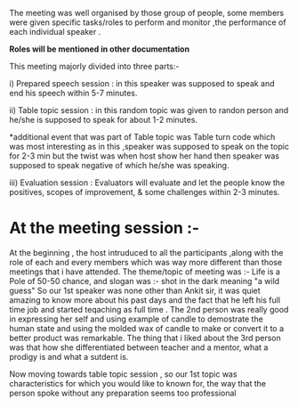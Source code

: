 The meeting was well organised by those group of people, some members were given specific tasks/roles to perform and monitor ,the performance of each individual speaker .

**Roles will be mentioned in other documentation**

This meeting majorly divided into three parts:-

i) Prepared speech session : in this speaker was supposed to speak and end his speech within 5-7 minutes.

ii) Table topic session : in this random topic was given to randon person and he/she is supposed to speak for about 1-2 minutes.

*additional event that was part of Table topic was Table turn code which was most interesting as in this ,speaker was supposed to speak on the topic for 2-3 min but the twist was when host show her hand then speaker was supposed to speak negative of which he/she was speaking.

iii) Evaluation session : Evaluators will evaluate and let the people know the positives, scopes of improvement, & some challenges within 2-3 minutes.

# At the meeting session :- 

At the beginning , the host intruduced to all the participants ,along with the role of each and every members which was way more different than those meetings that i have attended. The theme/topic of meeting was :- Life is a Pole of 50-50 chance, and slogan was :- shot in the dark meaning "a wild guess"
So our 1st speaker was none other than Ankit sir, it was quiet amazing to know more about his past days and the fact that he left his full time job and started teqaching as full time . 
The 2nd person was really good in expressing her self and using example of candle to demostrate the human state and using the molded wax of candle to make or convert it to a better product was remarkable. 
The thing that i liked about the 3rd person was that how she differentiated between teacher and a mentor, what a prodigy is and what a sutdent is.

Now moving towards table topic session , so our 1st topic was characteristics for which you would like to known for, the way that the person spoke without any preparation seems too professional
